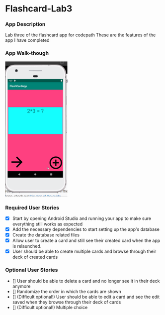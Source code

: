 # Flashcard-Lab3
### App Description
Lab three of the flashcard app for codepath
These are the features of the app I have completed
### App Walk-though
<img src="flashcard-appLab3finished.gif" width=200><br>
### Required User Stories
- [X] Start by opening Android Studio and running your app to make sure everything still works as expected
- [X]  Add the necessary dependencies to start setting up the app's database
- [X] Create the database related files
- [X] Allow user to create a card and still see their created card when the app is relaunched.
- [X] User should be able to create multiple cards and browse through their deck of created cards
### Optional User Stories
- []  User should be able to delete a card and no longer see it in their deck anymore
- [] Randomize the order in which the cards are shown
- [] (Difficult optional!) User should be able to edit a card and see the edit saved when they browse through their deck of cards
- []  (Difficult optional!) Multiple choice
